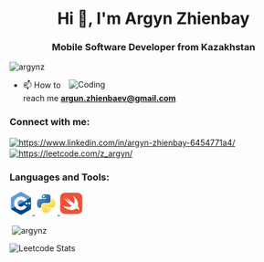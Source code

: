 <h1 align="center">Hi 👋, I'm Argyn Zhienbay</h1>
<h3 align="center">Mobile Software Developer from Kazakhstan</h3>

<p align="left"> <img src="https://komarev.com/ghpvc/?username=argynz&label=Profile%20views&color=0e75b6&style=flat" alt="argynz" /> </p>

<img align="right" alt="Coding" width="400" src="https://media.tenor.com/YZPnGuPeZv8AAAAd/coding.gif">

- 📫 How to reach me **argun.zhienbaev@gmail.com**

<h3 align="left">Connect with me:</h3>
<p align="left">
<a href="https://linkedin.com/in/https://www.linkedin.com/in/argyn-zhienbay-6454771a4/" target="blank"><img align="center" src="https://raw.githubusercontent.com/rahuldkjain/github-profile-readme-generator/master/src/images/icons/Social/linked-in-alt.svg" alt="https://www.linkedin.com/in/argyn-zhienbay-6454771a4/" height="30" width="40" /></a>
<a href="https://www.leetcode.com/https://leetcode.com/z_argyn/" target="blank"><img align="center" src="https://raw.githubusercontent.com/rahuldkjain/github-profile-readme-generator/master/src/images/icons/Social/leet-code.svg" alt="https://leetcode.com/z_argyn/" height="30" width="40" /></a>
</p>

<h3 align="left">Languages and Tools:</h3>
<p align="left"> <a href="https://www.w3schools.com/cpp/" target="_blank" rel="noreferrer"> <img src="https://raw.githubusercontent.com/devicons/devicon/master/icons/cplusplus/cplusplus-original.svg" alt="cplusplus" width="40" height="40"/> </a> <a href="https://www.python.org" target="_blank" rel="noreferrer"> <img src="https://raw.githubusercontent.com/devicons/devicon/master/icons/python/python-original.svg" alt="python" width="40" height="40"/> </a> <a href="https://developer.apple.com/swift/" target="_blank" rel="noreferrer"> <img src="https://raw.githubusercontent.com/devicons/devicon/master/icons/swift/swift-original.svg" alt="swift" width="40" height="40"/> </a> </p>

<p>&nbsp;<img align="center" src="https://github-readme-stats.vercel.app/api?username=argynz&show_icons=true&locale=en" alt="argynz" /></p>

![Leetcode Stats](https://leetcard.jacoblin.cool/z_argyn?theme=light)
